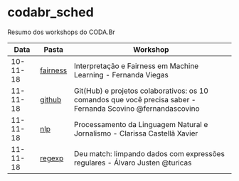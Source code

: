 # codabr_sched
Resumo dos  workshops do CODA.Br

Data| Pasta | Workshop
---|---|---
10-11-18 | [fairness](fairness) | Interpretação e Fairness em Machine Learning - Fernanda Viegas
11-11-18 | [github](github) | Git(Hub) e projetos colaborativos: os 10 comandos que você precisa saber - Fernanda Scovino @fernandascovino
11-11-18 | [nlp](nlp) | Processamento da Linguagem Natural e Jornalismo - Clarissa Castellã Xavier
11-11-18 | [regexp](regexp) | Deu match: limpando dados com expressões regulares - Álvaro Justen @turicas
